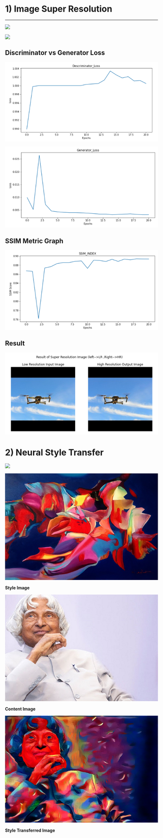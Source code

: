 # 1) Image Super Resolution
---

[![](https://img.shields.io/badge/Website-green.svg)](http://svgs-eva4.s3-website.ap-south-1.amazonaws.com/srgan.html)

 [![](https://colab.research.google.com/assets/colab-badge.svg)](https://github.com/SVGS-EVA4/Phase2/blob/master/S8-Image_Super-Resolution_and_Neural_Style_Transfer/Image_SuperResolution/SRGAN.ipynb)

## Discriminator vs Generator Loss

![](https://raw.githubusercontent.com/SVGS-EVA4/Phase2/master/S8-Image_Super-Resolution_and_Neural_Style_Transfer/Image_SuperResolution/asset/discriminator_loss_graph.PNG)

![](https://raw.githubusercontent.com/SVGS-EVA4/Phase2/master/S8-Image_Super-Resolution_and_Neural_Style_Transfer/Image_SuperResolution/asset/gen_loss_graph.PNG)

## SSIM Metric Graph


![](https://raw.githubusercontent.com/SVGS-EVA4/Phase2/master/S8-Image_Super-Resolution_and_Neural_Style_Transfer/Image_SuperResolution/asset/ssim_index_graph.PNG)

## Result


![](https://raw.githubusercontent.com/SVGS-EVA4/Phase2/master/S8-Image_Super-Resolution_and_Neural_Style_Transfer/Image_SuperResolution/asset/res.PNG)


# 2) Neural Style Transfer

 [![](https://colab.research.google.com/assets/colab-badge.svg)](https://github.com/SVGS-EVA4/Phase2/blob/master/S8-Image_Super-Resolution_and_Neural_Style_Transfer/Neural_Style_Transfer/neural_style_transfer.ipynb)

![Style image](https://raw.githubusercontent.com/SVGS-EVA4/Phase2/master/S8-Image_Super-Resolution_and_Neural_Style_Transfer/Neural_Style_Transfer/asset/style.jpg)

**Style Image**

![Content Image](https://raw.githubusercontent.com/SVGS-EVA4/Phase2/master/S8-Image_Super-Resolution_and_Neural_Style_Transfer/Neural_Style_Transfer/asset/content.jpg)

**Content Image**

![Style Transfer Image](https://raw.githubusercontent.com/SVGS-EVA4/Phase2/master/S8-Image_Super-Resolution_and_Neural_Style_Transfer/Neural_Style_Transfer/asset/style_transfer.png)

**Style Transferred Image**


